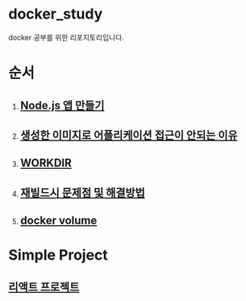 # docker_study
docker 공부를 위한 리포지토리입니다.

# 순서
1. ## [Node.js 앱 만들기](https://github.com/songyw0517/docker_practice/blob/main/doc/create_nodejs_server.md)
2. ## [생성한 이미지로 어플리케이션 접근이 안되는 이유](https://github.com/songyw0517/docker_study/blob/main/doc/why_cant_access_server.md)
3. ## [WORKDIR](https://github.com/songyw0517/docker_study/blob/main/doc/work_directory.md)
4. ## [재빌드시 문제점 및 해결방법](https://github.com/songyw0517/docker_study/blob/main/doc/rebuild_problem.md)
5. ## [docker volume](https://github.com/songyw0517/docker_study/blob/main/doc/docker_volume.md)

# Simple Project
## [리액트 프로젝트]()